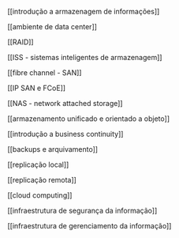 [[introdução a armazenagem de informações]]

[[ambiente de data center]]

[[RAID]]

[[ISS - sistemas inteligentes de armazenagem]]

[[fibre channel - SAN]]

[[IP SAN e FCoE]]

[[NAS - network attached storage]]

[[armazenamento unificado e orientado a objeto]]

[[introdução a business continuity]]

[[backups e arquivamento]]

[[replicação local]]

[[replicação remota]]

[[cloud computing]]

[[infraestrutura de segurança da informação]]

[[infraestrutura de gerenciamento da informação]]